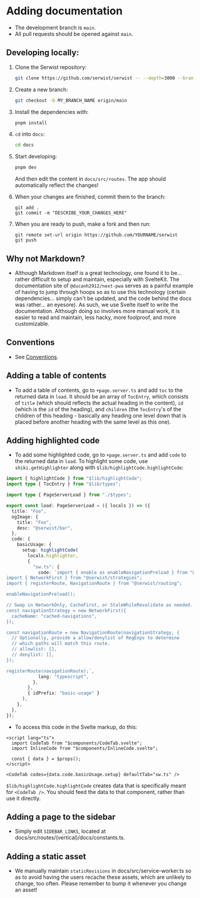 # Adding documentation

- The development branch is `main`.
- All pull requests should be opened against `main`.

## Developing locally:

1. Clone the Serwist repository:
   ```bash
   git clone https://github.com/serwist/serwist -- --depth=3000 --branch main --single-branch
   ```
1. Create a new branch:
   ```bash
   git checkout -b MY_BRANCH_NAME origin/main
   ```
1. Install the dependencies with:
   ```bash
   pnpm install
   ```
1. `cd` into `docs`:
   ```bash
   cd docs
   ```
1. Start developing:

   ```bash
   pnpm dev
   ```

   And then edit the content in `docs/src/routes`. The app should automatically reflect the changes!

1. When your changes are finished, commit them to the branch:
   ```
   git add .
   git commit -m "DESCRIBE_YOUR_CHANGES_HERE"
   ```
1. When you are ready to push, make a fork and then run:
   ```
   git remote set-url origin https://github.com/YOURNAME/serwist
   git push
   ```

## Why not Markdown?

- Although Markdown itself is a great technology, one found it to be... rather difficult to setup and maintain, especially with SvelteKit. The documentation site of `@ducanh2912/next-pwa` serves as a painful example of having to jump through hoops so as to use this technology (certain dependencies... simply can't be updated, and the code behind the docs was rather... an eyesore). As such, we use Svelte itself to write the documentation. Although doing so involves more manual work, it is easier to read and maintain, less hacky, more foolproof, and more customizable.

## Conventions

- See [Conventions](./conventions.md).

## Adding a table of contents

- To add a table of contents, go to `+page.server.ts` and add `toc` to the returned data in `load`. It should be an array of `TocEntry`, which consists of `title` (which should reflects the actual heading in the content), `id` (which is the `id` of the heading), and `children` (the `TocEntry`'s of the children of this heading - basically any heading one level down that is placed before another heading with the same level as this one).

## Adding highlighted code

- To add some highlighted code, go to `+page.server.ts` and add `code` to the returned data in `load`. To highlight some code, use `shiki.getHighlighter` along with `$lib/highlightCode.highlightCode`:

```ts
import { highlightCode } from "$lib/highlightCode";
import type { TocEntry } from "$lib/types";

import type { PageServerLoad } from "./$types";

export const load: PageServerLoad = ({ locals }) => ({
  title: "Foo",
  ogImage: {
    title: "Foo",
    desc: "@serwist/bar",
  },
  code: {
    basicUsage: {
      setup: highlightCode(
        locals.highlighter,
        {
          "sw.ts": {
            code: `import { enable as enableNavigationPreload } from "@serwist/navigation-preload";
import { NetworkFirst } from "@serwist/strategies";
import { registerRoute, NavigationRoute } from "@serwist/routing";

enableNavigationPreload();

// Swap in NetworkOnly, CacheFirst, or StaleWhileRevalidate as needed.
const navigationStrategy = new NetworkFirst({
  cacheName: "cached-navigations",
});

const navigationRoute = new NavigationRoute(navigationStrategy, {
  // Optionally, provide a allow/denylist of RegExps to determine
  // which paths will match this route.
  // allowlist: [],
  // denylist: [],
});

registerRoute(navigationRoute);`,
            lang: "typescript",
          },
        },
        { idPrefix: "basic-usage" }
      ),
    },
  },
});
```

- To access this code in the Svelte markup, do this:

```svelte
<script lang="ts">
  import CodeTab from "$components/CodeTab.svelte";
  import InlineCode from "$components/InlineCode.svelte";

  const { data } = $props();
</script>

<CodeTab codes={data.code.basicUsage.setup} defaultTab="sw.ts" />
```

`$lib/highlightCode.highlightCode` creates data that is specifically meant for `<CodeTab />`. You should feed the data to that component, rather than use it directly.

## Adding a page to the sidebar

- Simply edit `SIDEBAR_LINKS`, located at docs/src/routes/(vertical)/docs/constants.ts.

## Adding a static asset

- We manually maintain `staticRevisions` in docs/src/service-worker.ts so as to avoid having the users recache these assets, which are unlikely to change, too often. Please remember to bump it whenever you change an asset!
